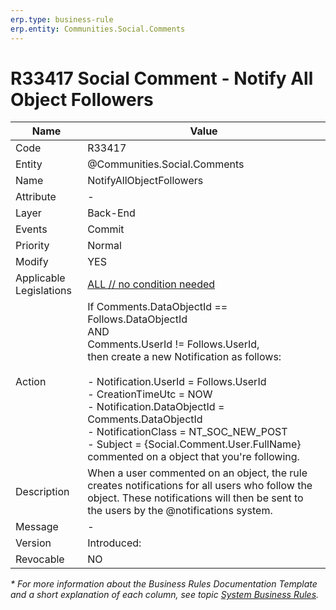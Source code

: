 ```yaml
---
erp.type: business-rule
erp.entity: Communities.Social.Comments
---
```


# R33417 Social Comment - Notify All Object Followers

| Name | Value |
| ---- | ----- |
| Code | R33417 |
| Entity | @Communities.Social.Comments |
| Name | NotifyAllObjectFollowers |
| Attribute | - |
| Layer | Back-End |
| Events | Commit |
| Priority | Normal |
| Modify | YES |
| Applicable Legislations | [ALL // no condition needed](xref:applicable-legislations) |
| Action | If Comments.DataObjectId == Follows.DataObjectId <br> AND <br> Comments.UserId != Follows.UserId, <br> then create a new Notification as follows: <br> <br> - Notification.UserId = Follows.UserId <br> - CreationTimeUtc = NOW <br> - Notification.DataObjectId = Comments.DataObjectId <br> - NotificationClass = NT_SOC_NEW_POST <br> - Subject = {Social.Comment.User.FullName} commented on a object that you're following. |
| Description| When a user commented on an object, the rule creates notifications for all users who follow the object. These notifications will then be sent to the users by the @notifications system.|  
| Message | - |
| Version | Introduced:  |
| Revocable | NO |

*\* For more information about the Business Rules Documentation Template and a short explanation of each column, see
topic [System Business Rules](../templates/template-description-system-business-rules.md).*
